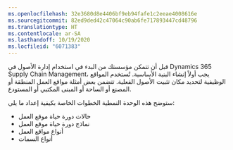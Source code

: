```yaml
---
ms.openlocfilehash: 32e3680d8e4406bf9eb94fafe1c2eeae4008616e
ms.sourcegitcommit: 82ed9ded42c47064c90ab6fe717893447cd48796
ms.translationtype: HT
ms.contentlocale: ar-SA
ms.lasthandoff: 10/19/2020
ms.locfileid: "6071383"
---
```

قبل أن تتمكن مؤسستك من البدء في استخدام إدارة الأصول في Dynamics 365 Supply Chain Management، يجب أولاً إنشاء البنية الأساسية. تُستخدم المواقع الوظيفية لتحديد مكان تثبيت الأصول الفعلية. تتضمن بعض أمثلة مواقع العمل المنطقة أو المصنع أو الساحة أو المبنى المكتبي أو المستودع.

ستوضح هذه الوحدة النمطية الخطوات الخاصة بكيفية إعداد ما يلي:

- حالات دورة حياة موقع العمل
- نماذج دورة حياة موقع العمل
- أنواع مواقع العمل
- أنواع السمات

